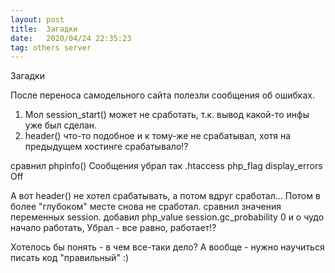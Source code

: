 ```yaml
---
layout: post
title:  Загадки
date:   2020/04/24 22:35:23
tag: others server
---
```


Загадки

После переноса самодельного сайта полезли сообщения об ошибках.
1. Мол session_start() может не сработать, т.к. вывод какой-то инфы уже был сделан.
2. header() что-то подобное и к тому-же не срабатывал, хотя на предыдущем хостинге срабатывало!?

сравнил phpinfo()
Сообщения убрал так
.htaccess
php_flag display_errors Off

А вот header() не хотел срабатывать, а потом вдруг сработал...
Потом в более "глубоком" месте снова не сработал.
сравнил значения переменных session.
добавил
php_value session.gc_probability 0
и о чудо начало работать,
Убрал - все равно, работает!?

Хотелось бы понять - в чем все-таки дело?
А вообще - нужно научиться писать код "правильный" :)
